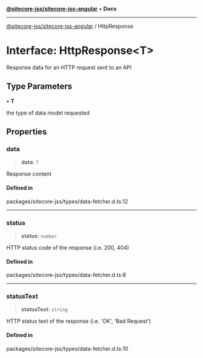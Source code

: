 [**@sitecore-jss/sitecore-jss-angular**](../README.md) • **Docs**

***

[@sitecore-jss/sitecore-jss-angular](../README.md) / HttpResponse

# Interface: HttpResponse\<T\>

Response data for an HTTP request sent to an API

## Type Parameters

• **T**

the type of data model requested

## Properties

### data

> **data**: `T`

Response content

#### Defined in

packages/sitecore-jss/types/data-fetcher.d.ts:12

***

### status

> **status**: `number`

HTTP status code of the response (i.e. 200, 404)

#### Defined in

packages/sitecore-jss/types/data-fetcher.d.ts:8

***

### statusText

> **statusText**: `string`

HTTP status text of the response (i.e. 'OK', 'Bad Request')

#### Defined in

packages/sitecore-jss/types/data-fetcher.d.ts:10
